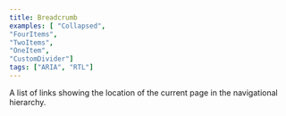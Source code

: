 ```yaml
---
title: Breadcrumb
examples: [ "Collapsed",
"FourItems",
"TwoItems",
"OneItem",
"CustomDivider"]
tags: ["ARIA", "RTL"]
---
```


A list of links showing the location of the current page in the navigational hierarchy.
